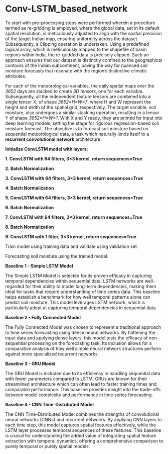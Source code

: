 # Conv-LSTM_based_network

To start with pre-processing steps were performed wherein a procedure termed as re-gridding is employed, where the global data, set in its default spatial resolution, is meticulously adjusted to align with the spatial precision of the target Indian map, ensuring uniformity across the dataset. Subsequently, a Clipping operation is undertaken. Using a predefined logical array, which is meticulously mapped to the shapefile of basin regions within India, the re-gridded data is precisely clipped. Such an approach ensures that our dataset is distinctly confined to the geographical contours of the Indian subcontinent, paving the way for nuanced soil moisture forecasts that resonate with the region’s distinctive climatic attributes.

For each of the meteorological variables, the daily spatial maps over the *3652* days are stacked to create *3D tensors*, one for each variable. Subsequently, all the independent feature tensors are combined into a single tensor X, of shape *3652×H×W×7*, where H and W represent the height and width of the spatial grid, respectively. The target variable, soil moisture, also undergoes a similar stacking operation, resulting in a tensor Y of shape *3652×H×W×1*. 
With X and Y ready, they are primed for input into deep learning models, setting the stage for rigorous regression-based soil moisture forecast. The objective is to forecast soil moisture based on sequential meteorological data, a task which naturally lends itself to a **recurrent convolutional network** architecture.

**Initialize ConvLSTM model with layers:**

**1.	ConvLSTM with 64 filters, 3×3 kernel, return sequences=True**

**2.	Batch Normalization**

**3.	ConvLSTM with 64 filters, 3×3 kernel, return sequences=True**

**4.	Batch Normalization**

**5.	ConvLSTM with 64 filters, 3×3 kernel, return sequences=True**

**6.	Batch Normalization**

**7.	ConvLSTM with 64 filters, 3×3 kernel, return sequences=True**

**8.	Batch Normalization**

**9.	ConvLSTM with 1 filter, 3×3 kernel, return sequences=True**


Train model using training data and validate using validation set. 

Forecasting soil moisture using the trained model. 

**Baseline 1 - Simple LSTM Model**

The Simple LSTM Model is selected for its proven efficacy in capturing temporal dependencies within sequential data. LSTM networks are well-regarded for their ability to model long-term dependencies, making them ideal for tasks that require understanding of time series data. This baseline helps establish a benchmark for how well temporal patterns alone can predict soil moisture. This model leverages LSTM network, which is particularly adept at capturing temporal dependencies in sequential data.

**Baseline 2 - Fully Connected Model**

The Fully Connected Model was chosen to represent a traditional approach to time series forecasting using dense neural networks. By flattening the input data and applying dense layers, this model tests the efficacy of non-sequential processing on the forecasting task. Its inclusion allows for a comparative analysis of how well simple neural network structures perform against more specialized recurrent networks.

**Baseline 3 - GRU Model**

The GRU Model is included due to its efficiency in handling sequential data with fewer parameters compared to LSTM. GRUs are known for their streamlined architecture which can often lead to faster training times and comparable performance. This baseline provides insight into the trade-offs between model complexity and performance in time series forecasting.

**Baseline 4 - CNN Time-Distributed Model**

The CNN Time-Distributed Model combines the strengths of convolutional neural networks (CNNs) and recurrent networks. By applying CNN layers to each time step, this model captures spatial features effectively, while the LSTM layer processes temporal sequences of these features. This baseline is crucial for understanding the added value of integrating spatial feature extraction with temporal dynamics, offering a comprehensive comparison to purely temporal or purely spatial models.

